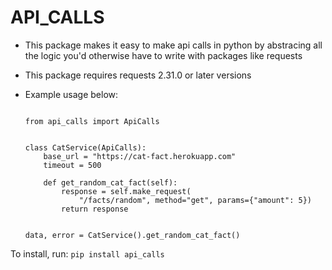 # API_CALLS

-   This package makes it easy to make api calls in python by abstracing all the logic you'd otherwise have to write with packages like requests
-   This package requires requests 2.31.0 or later versions
-   Example usage below:

    ```

    from api_calls import ApiCalls


    class CatService(ApiCalls):
        base_url = "https://cat-fact.herokuapp.com"
        timeout = 500

        def get_random_cat_fact(self):
            response = self.make_request(
                "/facts/random", method="get", params={"amount": 5})
            return response


    data, error = CatService().get_random_cat_fact()

    ```

To install, run:
`pip install api_calls`
